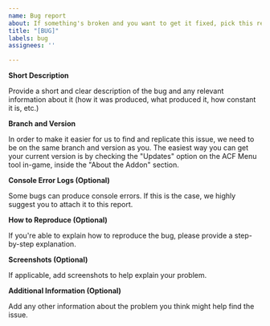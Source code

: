 ```yaml
---
name: Bug report
about: If something's broken and you want to get it fixed, pick this report.
title: "[BUG]"
labels: bug
assignees: ''

---
```


**Short Description**

Provide a short and clear description of the bug and any relevant information about it (how it was produced, what produced it, how constant it is, etc.)

**Branch and Version**

In order to make it easier for us to find and replicate this issue, we need to be on the same branch and version as you. The easiest way you can get your current version is by checking the "Updates" option on the ACF Menu tool in-game, inside the "About the Addon" section.

**Console Error Logs (Optional)**

Some bugs can produce console errors. If this is the case, we highly suggest you to attach it to this report.

**How to Reproduce (Optional)**

If you're able to explain how to reproduce the bug, please provide a step-by-step explanation.

**Screenshots (Optional)**

If applicable, add screenshots to help explain your problem.

**Additional Information (Optional)**

Add any other information about the problem you think might help find the issue.
